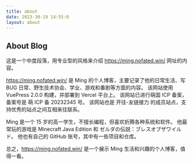```yaml
---
title: about
date: 2023-30-19 14:55:0
layout: about
---
```


## About Blog

这是一个中度段落，用专业型的风格来介绍 https://ming.nofated.win/ 网址的内容。

https://ming.nofated.win/ 是 Ming 的个人博客，主要记录了他的日常生活、写 BUG 日常、野生技术协会、学业、游戏和番剧等方面的内容。 该网站使用 VuePress 2.0.0 构建，并部署到 Vercel 平台上。 该网站已进行萌国 ICP 备案，备案号是 萌 ICP 备 20232345 号。 该网站也是 开往-友链接力 的成员站点，支持优秀的站点之间互相来往联系。

Ming 是一个 15 岁的高一学生，不擅长编程，但喜欢折腾各种系统和软件。 他最常玩的游戏是 Minecraft Java Edition 和 ゼルダの伝説：ブレスオブザワイルド。 他也有自己的 GitHub 账号，其中有一些项目和仓库。 

总之，https://ming.nofated.win/ 是一个展示 Ming 生活和兴趣的个人博客，值得一看。
